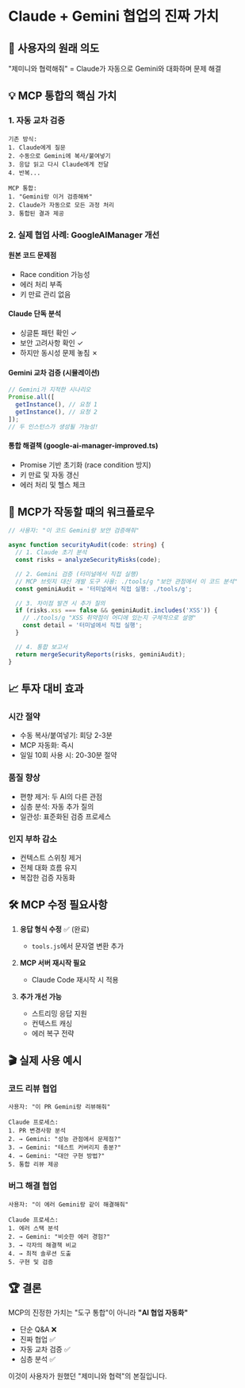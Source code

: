 # Claude + Gemini 협업의 진짜 가치

## 🎯 사용자의 원래 의도

"제미니와 협력해줘" = Claude가 자동으로 Gemini와 대화하며 문제 해결

## 💡 MCP 통합의 핵심 가치

### 1. 자동 교차 검증

```
기존 방식:
1. Claude에게 질문
2. 수동으로 Gemini에 복사/붙여넣기
3. 응답 읽고 다시 Claude에게 전달
4. 반복...

MCP 통합:
1. "Gemini랑 이거 검증해봐"
2. Claude가 자동으로 모든 과정 처리
3. 통합된 결과 제공
```

### 2. 실제 협업 사례: GoogleAIManager 개선

#### 원본 코드 문제점

- Race condition 가능성
- 에러 처리 부족
- 키 만료 관리 없음

#### Claude 단독 분석

- 싱글톤 패턴 확인 ✓
- 보안 고려사항 확인 ✓
- 하지만 동시성 문제 놓침 ✗

#### Gemini 교차 검증 (시뮬레이션)

```javascript
// Gemini가 지적한 시나리오
Promise.all([
  getInstance(), // 요청 1
  getInstance(), // 요청 2
]);
// 두 인스턴스가 생성될 가능성!
```

#### 통합 해결책 (google-ai-manager-improved.ts)

- Promise 기반 초기화 (race condition 방지)
- 키 만료 및 자동 갱신
- 에러 처리 및 헬스 체크

## 🚀 MCP가 작동할 때의 워크플로우

```typescript
// 사용자: "이 코드 Gemini랑 보안 검증해줘"

async function securityAudit(code: string) {
  // 1. Claude 초기 분석
  const risks = analyzeSecurityRisks(code);

  // 2. Gemini 검증 (터미널에서 직접 실행)
  // MCP 브릿지 대신 개발 도구 사용: ./tools/g "보안 관점에서 이 코드 분석"
  const geminiAudit = '터미널에서 직접 실행: ./tools/g';

  // 3. 차이점 발견 시 추가 질의
  if (risks.xss === false && geminiAudit.includes('XSS')) {
    // ./tools/g "XSS 취약점이 어디에 있는지 구체적으로 설명"
    const detail = '터미널에서 직접 실행';
  }

  // 4. 통합 보고서
  return mergeSecurityReports(risks, geminiAudit);
}
```

## 📈 투자 대비 효과

### 시간 절약

- 수동 복사/붙여넣기: 회당 2-3분
- MCP 자동화: 즉시
- 일일 10회 사용 시: 20-30분 절약

### 품질 향상

- 편향 제거: 두 AI의 다른 관점
- 심층 분석: 자동 추가 질의
- 일관성: 표준화된 검증 프로세스

### 인지 부하 감소

- 컨텍스트 스위칭 제거
- 전체 대화 흐름 유지
- 복잡한 검증 자동화

## 🛠️ MCP 수정 필요사항

1. **응답 형식 수정** ✅ (완료)
   - `tools.js`에서 문자열 변환 추가

2. **MCP 서버 재시작 필요**
   - Claude Code 재시작 시 적용

3. **추가 개선 가능**
   - 스트리밍 응답 지원
   - 컨텍스트 캐싱
   - 에러 복구 전략

## 🎬 실제 사용 예시

### 코드 리뷰 협업

```
사용자: "이 PR Gemini랑 리뷰해줘"

Claude 프로세스:
1. PR 변경사항 분석
2. → Gemini: "성능 관점에서 문제점?"
3. → Gemini: "테스트 커버리지 충분?"
4. → Gemini: "대안 구현 방법?"
5. 통합 리뷰 제공
```

### 버그 해결 협업

```
사용자: "이 에러 Gemini랑 같이 해결해줘"

Claude 프로세스:
1. 에러 스택 분석
2. → Gemini: "비슷한 에러 경험?"
3. → 각자의 해결책 비교
4. → 최적 솔루션 도출
5. 구현 및 검증
```

## 🏆 결론

MCP의 진정한 가치는 "도구 통합"이 아니라 **"AI 협업 자동화"**

- 단순 Q&A ❌
- 진짜 협업 ✅
- 자동 교차 검증 ✅
- 심층 분석 ✅

이것이 사용자가 원했던 "제미니와 협력"의 본질입니다.

